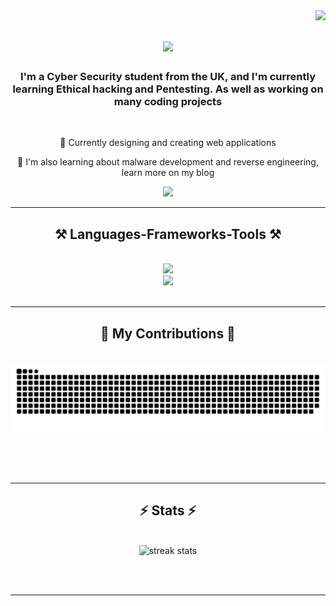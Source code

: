 <img align="right" src="https://visitor-badge.laobi.icu/badge?page_id=salesp07.salesp07" />

<h1 align="center">
    <img src="https://readme-typing-svg.herokuapp.com/?font=Righteous&size=35&center=true&vCenter=true&width=500&height=70&duration=4000&lines=Hi+There!+👋;+My+Is+Names+Jack!!;" />
</h1>

<h3 align="center">I'm a Cyber Security student from the UK, and I'm currently learning Ethical hacking and Pentesting. As well as working on many coding projects</h3>

<br/>

<div align="center">
 
 🔭 Currently designing and creating web applications
 
 🌱 I'm also learning about malware development and reverse engineering, learn more on my blog
 
 </div>
 
<div align="center"> 
  <a href="https://www.linkedin.com/in/jack-mcdonald-092323228/" target="_blank">
    <img src="https://img.shields.io/badge/LinkedIn-0077B5?style=for-the-badge&logo=linkedin&logoColor=white" target="_blank" />
  </a>
    <!-- Add link to portfolio once finished here -->
</div>

 <hr/>
 
<h2 align="center">⚒️ Languages-Frameworks-Tools ⚒️</h2>
<br/>
<div align="center">
    <img src="https://skillicons.dev/icons?i=github,python,javascript,c+,c#" /><br>
    <img src="https://skillicons.dev/icons?i=react,mysql,django,html,css,git" />
</div>

<br/>
<hr/>

<div align="center">
  <h2>🐍 My Contributions 🐍</h2>
  <br>
  <img alt="snake eating my contributions" src="https://raw.githubusercontent.com/salesp07/salesp07/output/github-contribution-grid-snake.svg" />
  
  <br/><br/><br/>
</div>

<hr/>

<h2 align="center">⚡ Stats ⚡</h2>
<br>
<div align=center>
  <img width=390 src="https://streak-stats.demolab.com/?user=j4ck-sh&count_private=true&theme=react&border_radius=10" alt="streak stats"/>
</div>

<br/><br/>
<hr/>


<br/>
